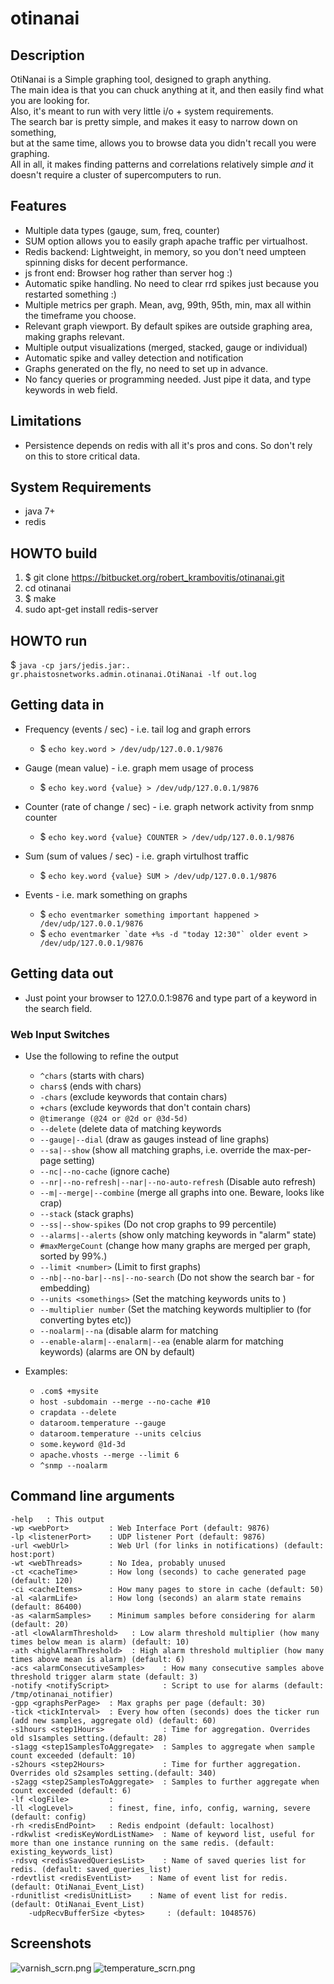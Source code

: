 # otinanai #

## Description ##
OtiNanai is a Simple graphing tool, designed to graph anything.  
The main idea is that you can chuck anything at it, and then easily find what you are looking for.  
Also, it's meant to run with very little i/o + system requirements.  
The search bar is pretty simple, and makes it easy to narrow down on something,  
but at the same time, allows you to browse data you didn't recall you were graphing.  
All in all, it makes finding patterns and correlations relatively simple *and* it doesn't require a cluster of supercomputers to run.

## Features ##
+ Multiple data types (gauge, sum, freq, counter)
+ SUM option allows you to easily graph apache traffic per virtualhost.
+ Redis backend: Lightweight, in memory, so you don't need umpteen spinning disks for decent performance.
+ js front end: Browser hog rather than server hog :)
+ Automatic spike handling. No need to clear rrd spikes just because you restarted something :)
+ Multiple metrics per graph. Mean, avg, 99th, 95th, min, max all within the timeframe you choose.
+ Relevant graph viewport. By default spikes are outside graphing area, making graphs relevant.
+ Multiple output visualizations (merged, stacked, gauge or individual)
+ Automatic spike and valley detection and notification
+ Graphs generated on the fly, no need to set up in advance.
+ No fancy queries or programming needed. Just pipe it data, and type keywords in web field.

## Limitations ##
+ Persistence depends on redis with all it's pros and cons. So don't rely on this to store critical data.

## System Requirements ##
+ java 7+
+ redis

## HOWTO build ##
1. $ git clone https://bitbucket.org/robert_krambovitis/otinanai.git
2. cd otinanai
3. $ make
4. sudo apt-get install redis-server

## HOWTO run ##
$ `java -cp jars/jedis.jar:. gr.phaistosnetworks.admin.otinanai.OtiNanai -lf out.log`


## Getting data in ##
+ Frequency (events / sec) - i.e. tail log and graph errors
	* $ `echo key.word > /dev/udp/127.0.0.1/9876`

+ Gauge (mean value) - i.e. graph mem usage of process
	* $ `echo key.word {value} > /dev/udp/127.0.0.1/9876`

+ Counter (rate of change / sec) - i.e. graph network activity from snmp counter
	* $ `echo key.word {value} COUNTER > /dev/udp/127.0.0.1/9876`

+ Sum (sum of values / sec) - i.e. graph virtulhost traffic
	* $ `echo key.word {value} SUM > /dev/udp/127.0.0.1/9876`

+ Events - i.e. mark something on graphs
	* $ `echo eventmarker something important happened > /dev/udp/127.0.0.1/9876`
	* $ ``echo eventmarker `date +%s -d "today 12:30"` older event > /dev/udp/127.0.0.1/9876``

## Getting data out ##
+ Just point your browser to 127.0.0.1:9876 and type part of a keyword in the search field.

### Web Input Switches ###
+ Use the following to refine the output
	* `^chars` (starts with chars)
	* `chars$` (ends with chars)
	* `-chars` (exclude keywords that contain chars)
	* `+chars` (exclude keywords that don't contain chars)
	* `@timerange (@24 or @2d or @3d-5d)`
	* `--delete` (delete data of matching keywords
	* `--gauge|--dial` (draw as gauges instead of line graphs)
	* `--sa|--show` (show all matching graphs, i.e. override the max-per-page setting)
	* `--nc|--no-cache` (ignore cache)
	* `--nr|--no-refresh|--nar|--no-auto-refresh` (Disable auto refresh)
	* `--m|--merge|--combine` (merge all graphs into one. Beware, looks like crap)
	* `--stack` (stack graphs)
	* `--ss|--show-spikes` (Do not crop graphs to 99 percentile)
	* `--alarms|--alerts` (show only matching keywords in "alarm" state)
	* `#maxMergeCount` (change how many graphs are merged per graph, sorted by 99%.)
	* `--limit <number>` (Limit to first <number> graphs)
	* `--nb|--no-bar|--ns|--no-search` (Do not show the search bar - for embedding)
	* `--units <somethings>` (Set the matching keywords units to <somethings>)
	* `--multiplier number` (Set the matching keywords multiplier to <number> (for converting bytes etc))
	* `--noalarm|--na` (disable alarm for matching 
	* `--enable-alarm|--enalarm|--ea` (enable alarm for matching keywords) (alarms are ON by default)

+ Examples:
	* `.com$ +mysite`
	* `host -subdomain --merge --no-cache #10`
	* `crapdata --delete`
	* `dataroom.temperature --gauge`
	* `dataroom.temperature --units celcius`
	* `some.keyword @1d-3d`
	* `apache.vhosts --merge --limit 6`
	* `^snmp --noalarm`

## Command line arguments ##
	-help 	: This output
	-wp <webPort>         : Web Interface Port (default: 9876)
	-lp <listenerPort>    : UDP listener Port (default: 9876)
	-url <webUrl>         : Web Url (for links in notifications) (default: host:port)
	-wt <webThreads>      : No Idea, probably unused
	-ct <cacheTime>       : How long (seconds) to cache generated page (default: 120)
	-ci <cacheItems>      : How many pages to store in cache (default: 50)
	-al <alarmLife>       : How long (seconds) an alarm state remains (default: 86400)
	-as <alarmSamples>    : Minimum samples before considering for alarm (default: 20)
	-atl <lowAlarmThreshold>   : Low alarm threshold multiplier (how many times below mean is alarm) (default: 10)
	-ath <highAlarmThreshold>  : High alarm threshold multiplier (how many times above mean is alarm) (default: 6)
	-acs <alarmConsecutiveSamples>    : How many consecutive samples above threshold trigger alarm state (default: 3)
	-notify <notifyScript>            : Script to use for alarms (default: /tmp/otinanai_notifier)
	-gpp <graphsPerPage>  : Max graphs per page (default: 30)
	-tick <tickInterval>  : Every how often (seconds) does the ticker run (add new samples, aggregate old) (default: 60)
	-s1hours <step1Hours>             : Time for aggregation. Overrides old s1samples setting.(default: 28)
	-s1agg <step1SamplesToAggregate>  : Samples to aggregate when sample count exceeded (default: 10)
	-s2hours <step2Hours>             : Time for further aggregation. Overrides old s2samples setting.(default: 340)
	-s2agg <step2SamplesToAggregate>  : Samples to further aggregate when count exceeded (default: 6)
	-lf <logFile>         : 
	-ll <logLevel>        : finest, fine, info, config, warning, severe (default: config)
	-rh <redisEndPoint>   : Redis endpoint (default: localhost)
	-rdkwlist <redisKeyWordListName>  : Name of keyword list, useful for more than one instance running on the same redis. (default: existing_keywords_list)
	-rdsvq <redisSavedQueriesList>    : Name of saved queries list for redis. (default: saved_queries_list)
	-rdevtlist <redisEventList>    : Name of event list for redis. (default: OtiNanai_Event_List)
	-rdunitlist <redisUnitList>    : Name of event list for redis. (default: OtiNanai_Event_List)
        -udpRecvBufferSize <bytes>     : (default: 1048576)

## Screenshots ##
![varnish_scrn.png](https://bitbucket.org/repo/xyeeMB/images/1761784708-varnish_scrn.png)
![temperature_scrn.png](https://bitbucket.org/repo/xyeeMB/images/1495285141-temperature_scrn.png)
